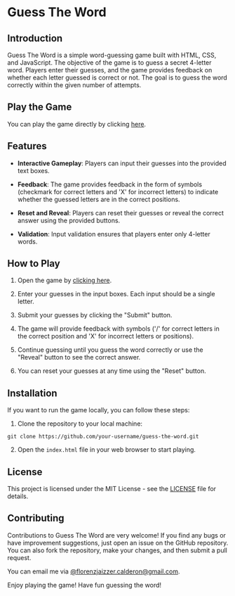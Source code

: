# Guess The Word

## Introduction

Guess The Word is a simple word-guessing game built with HTML, CSS, and JavaScript. The objective of the game is to guess a secret 4-letter word. Players enter their guesses, and the game provides feedback on whether each letter guessed is correct or not. The goal is to guess the word correctly within the given number of attempts.

## Play the Game

You can play the game directly by clicking [here](https://jaizzer.github.io/guess-the-word/).

## Features

- **Interactive Gameplay**: Players can input their guesses into the provided text boxes.

- **Feedback**: The game provides feedback in the form of symbols (checkmark for correct letters and 'X' for incorrect letters) to indicate whether the guessed letters are in the correct positions.

- **Reset and Reveal**: Players can reset their guesses or reveal the correct answer using the provided buttons.

- **Validation**: Input validation ensures that players enter only 4-letter words.

## How to Play

1. Open the game by [clicking here](https://jaizzer.github.io/guess-the-word/).

2. Enter your guesses in the input boxes. Each input should be a single letter.

3. Submit your guesses by clicking the "Submit" button.

4. The game will provide feedback with symbols ('/' for correct letters in the correct position and 'X' for incorrect letters or positions).

5. Continue guessing until you guess the word correctly or use the "Reveal" button to see the correct answer.

6. You can reset your guesses at any time using the "Reset" button.

## Installation

If you want to run the game locally, you can follow these steps:

1. Clone the repository to your local machine:

`git clone https://github.com/your-username/guess-the-word.git`

2. Open the `index.html` file in your web browser to start playing.

## License
This project is licensed under the MIT License - see the [LICENSE](LICENSE) file for details.

## Contributing

Contributions to Guess The Word are very welcome! If you find any bugs or have improvement suggestions, just open an issue on the GitHub repository. You can also fork the repository, make your changes, and then submit a pull request.

You can email me via [@florenzjaizzer.calderon@gmail.com](mailto:florenzjaizzer.calderon@gmail.com).


Enjoy playing the game! Have fun guessing the word!
